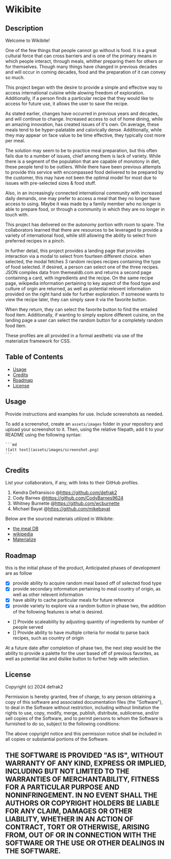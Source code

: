# Wikibite
 
## Description

Welcome to Wikibite!

 One of the few things that people cannot go without is food.  It is a great cultural force that can cross barriers and is one of the primary means in which people interact, through meals, whither preparing them for others or for themselves.  Though many things have changed in previous decades and will occur in coming decades, food and the preparation of it can convey so much.

 This project began with the desire to provide a simple and effective way to access international cuisine while alowing freedom of exploration.  Additionally, if a person finds a particular recipe that they would like to access for future use, it allows the user to save the recipe.  

 As stated earlier, changes have occurred in previous years and decades, and will continue to change.  Increased access to out of home dining, while an amazing innovation, has created issues of it's own.  On average, these meals tend to be hyper-palatable and calorically dense.  Additionally, while they may appear on face value to be time effective, they typically cost more per meal. 
 
 The solution may seem to be to practice meal preparation, but this often fails due to a number of issues, chief among them is lack of variety.  While there is a segment of the population that are capable of monotony in diet, these people tend to be outliers.  While there have been previous attempts to provide this service with encompassed food delivered to be prepared by the customer, this may have not been the optimal model for most due to issues with pre-selected sizes & food stuff.

 Also, in an increasingly connected international community with increased daily demands, one may prefer to access a meal that they no longer have access to using.  Maybe it was made by a family member who no longer is able to prepare food, or through a community in which they are no longer in touch with.

 This project has delivered on the autonomy portion with room to spare. The collaborators learned that there are resources to be leveraged to provide a variety of international food, while still allowing the ability to select from preferred recipes in a pinch.

 In further detail, this project provides a landing page that provides interaction via a modal to select from fourteen different choice.  when selected, the modal fetches 3 random recipes recipes containing the type of food selected.  if desired, a person can select one of the three recipes.  JSON compiles data from themealdb.com and returns a second page containing a card, with ingredients and the recipe. On the same recipe page, wikipedia information pertaining to key aspect of the food type and culture of orgin are returned, as well as potential relevent information provided on the right hand side for further exploration.  If someone wants to view the recipe later, they can simply save it via the favorite button.  

 When they return, they can select the favorite button to find the entailed food item.  Additionally, if wanting to simply explore different cuisine, on the landing page a user can select the random button for a completely random food item.

 These profiles are all provided in a formal aesthetic via use of the materialize framework for CSS.


## Table of Contents

- [Usage](#usage)
- [Credits](#credits)
- [Roadmap](#roadmap)
- [License](#license)

## Usage

Provide instructions and examples for use. Include screenshots as needed.

To add a screenshot, create an `assets/images` folder in your repository and upload your screenshot to it. Then, using the relative filepath, add it to your README using the following syntax:

    ```md
    ![alt text](assets/images/screenshot.png)
    ```

## Credits

List your collaborators, if any, with links to their GitHub profiles.
1. Kendra Defransisco @https://github.com/defrak2
2. Cody Barnes @https://github.com/CodyBarnes9624
3. Whitney Burnette @https://github.com/wcburnette
4. Michael Bayat @https://github.com/mikebayat

Below are the sourced materials utilized in Wikibite:

- [the meal DB](https://www.themealdb.com/)
- [wikipedia](https://www.wikipedia.org/)
- [Materialize](https://materializecss.com/)


## Roadmap

this is the initial phase of the product,  Anticipated phases of development are as follow
- [x] provide ability to acquire random meal based off of selected food type
- [x] provide secondary information pertaining to meal country of origin, as well as other relevent information
- [x] have ability to cache particular meals for future reference
- [x] provide variety to explore via a random button
in phase two, the addition of the following features is what is desired.
- [] Provide scaleability by adjusting quantity of ingredients by number of people served
- [] Provide ability to have multiple criteria for modal to parse back recipes, such as country of origin

At a future date after completion of phase two, the next step would be the ability to provide a palette for the user based off of previous favorites, as well as potential like and dislike button to further help with selection.

## License

Copyright (c) 2024 defrak2

Permission is hereby granted, free of charge, to any person obtaining a copy
of this software and associated documentation files (the "Software"), to deal
in the Software without restriction, including without limitation the rights
to use, copy, modify, merge, publish, distribute, sublicense, and/or sell
copies of the Software, and to permit persons to whom the Software is
furnished to do so, subject to the following conditions:

The above copyright notice and this permission notice shall be included in all
copies or substantial portions of the Software.

THE SOFTWARE IS PROVIDED "AS IS", WITHOUT WARRANTY OF ANY KIND, EXPRESS OR
IMPLIED, INCLUDING BUT NOT LIMITED TO THE WARRANTIES OF MERCHANTABILITY,
FITNESS FOR A PARTICULAR PURPOSE AND NONINFRINGEMENT. IN NO EVENT SHALL THE
AUTHORS OR COPYRIGHT HOLDERS BE LIABLE FOR ANY CLAIM, DAMAGES OR OTHER
LIABILITY, WHETHER IN AN ACTION OF CONTRACT, TORT OR OTHERWISE, ARISING FROM,
OUT OF OR IN CONNECTION WITH THE SOFTWARE OR THE USE OR OTHER DEALINGS IN THE
SOFTWARE.
---